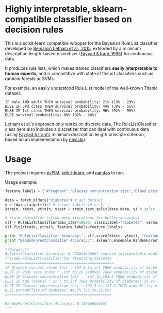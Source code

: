 Highly interpretable, sklearn-compatible classifier based on decision rules
===============

This is a scikit-learn compatible wrapper for the Bayesian Rule List classifier 
developed by [Benjamin Letham et al., 2015](http://projecteuclid.org/euclid.aoas/1446488742), 
extended by a minimum description length-based discretizer ([Fayyad &
Irani, 1993](http://sci2s.ugr.es/keel/pdf/algorithm/congreso/fayyad1993.pdf)) for continuous data.

It produces rule lists, which makes trained classifiers **easily interpretable 
to human experts**, and is competitive with state of the art classifiers such as 
random forests or SVMs.

For example, an easily understood Rule List model of the well-known Titanic dataset:

```
IF male AND adult THEN survival probability: 21% (19% - 23%)
ELSE IF 3rd class THEN survival probability: 44% (38% - 51%)
ELSE IF 1st class THEN survival probability: 96% (92% - 99%)
ELSE survival probability: 88% (82% - 94%)
``` 

Letham et al.'s approach only works on discrete data. The RuleListClassifier class
here also includes a discretizer that can deal with continuous data (using [Fayyad &
Irani's](http://sci2s.ugr.es/keel/pdf/algorithm/congreso/fayyad1993.pdf) minimum 
description length principle criterion, based on an implementation by 
[navicto](https://github.com/navicto/Discretization-MDLPC)).

Usage
===============

The project requires [pyFIM](http://www.borgelt.net/pyfim.html), [scikit-learn](http://scikit-learn.org/stable/install.html), and [pandas](http://pandas.pydata.org/) to run.

Usage example:

```python
feature_labels = ["#Pregnant","Glucose concentration test","Blood pressure(mmHg)","Triceps skin fold thickness(mm)","2-Hour serum insulin (mu U/ml)","Body mass index","Diabetes pedigree function","Age (years)"]
    
data = fetch_mldata("diabetes") # get dataset
y = (data.target+1)/2 # target labels (0 or 1)
Xtrain, Xtest, ytrain, ytest = train_test_split(data.data, y) # split

# train classifier (allow more iterations for better accuracy)
clf = RuleListClassifier(max_iter=10000, class1label="diabetes", verbose=False)
clf.fit(Xtrain, ytrain, feature_labels=feature_labels)

print "RuleListClassifier Accuracy:", clf.score(Xtest, ytest), "Learned interpretable model:\n", clf
print "RandomForestClassifier Accuracy:", sklearn.ensemble.RandomForestClassifier().fit(Xtrain, ytrain).score(Xtest, ytest)
"""
**Output:**
RuleListClassifier Accuracy: 0.776041666667 Learned interpretable model:
Trained RuleListClassifier for detecting diabetes
==================================================
IF Glucose concentration test : 157.5_to_inf THEN probability of diabetes: 81.1% (72.5%-72.5%)
ELSE IF Body mass index : -inf_to_26.3499995 THEN probability of diabetes: 5.2% (1.9%-1.9%)
ELSE IF Glucose concentration test : -inf_to_103.5 THEN probability of diabetes: 14.4% (8.8%-8.8%)
ELSE IF Age (years) : 27.5_to_inf THEN probability of diabetes: 59.6% (51.8%-51.8%)
ELSE IF Glucose concentration test : 103.5_to_127.5 THEN probability of diabetes: 15.9% (8.0%-8.0%)
ELSE probability of diabetes: 44.7% (29.5%-29.5%)
=================================================

RandomForestClassifier Accuracy: 0.729166666667
"""
```
